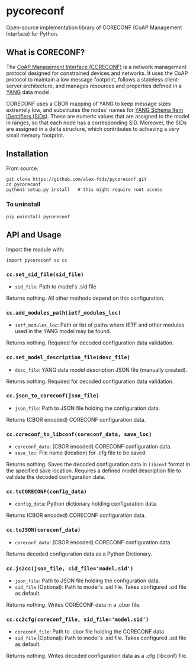 # pycoreconf

Open-source implementation library of CORECONF (CoAP Management Interface) for Python.

## What is CORECONF?

The [CoAP Management Interface (CORECONF)](https://datatracker.ietf.org/doc/html/draft-ietf-core-comi-11) is a network management protocol designed for constrained devices and networks. It uses the CoAP protocol to maintain a low message footprint, follows a stateless client-server architecture, and manages resources and properties defined in a [YANG](https://www.rfc-editor.org/rfc/rfc7950) data model.

CORECONF uses a CBOR mapping of YANG to keep message sizes extremely low, and substitutes the nodes' names for [YANG Schema Item iDentifiers (SIDs)](200~https://datatracker.ietf.org/doc/html/draft-ietf-core-sid-15). These are numeric values that are assigned to the model in ranges, so that each node has a corresponding SID. Moreover, the SIDs are assigned in a delta structure, which contributes to achieving a very small memory footprint.

## Installation

From source:

```
git clone https://github.com/alex-fddz/pycoreconf.git
cd pycoreconf
python3 setup.py install   # this might require root access
```

### To uninstall

```
pip uninstall pycoreconf
```

## API and Usage

Import the module with:

```
import pycoreconf as cc
```

### `cc.set_sid_file(sid_file)`

- `sid_file`: Path to model's .sid file

Returns nothing. All other methods depend on this configuration. 

### `cc.add_modules_path(ietf_modules_loc)`

- `ietf_modules_loc`: Path or list of paths where IETF and other modules used in the YANG model may be found.

Returns nothing. Required for decoded configuration data validation.

### `cc.set_model_description_file(desc_file)`

- `desc_file`: YANG data model description JSON file (manually created).

Returns nothing. Required for decoded configuration data validation.

### `cc.json_to_coreconf(json_file)`

- `json_file`: Path to JSON file holding the configuration data.

Returns (CBOR encoded) CORECONF configuration data.

### `cc.coreconf_to_libconf(coreconf_data, save_loc)`

- `coreconf_data`: (CBOR encoded) CORECONF configuration data.
- `save_loc`: File name (location) for .cfg file to be saved.

Returns nothing. Saves the decoded configuration data in `libconf` format in the specified save location. Requires a defined model description file to validate the decoded configuration data.

### `cc.toCORECONF(config_data)` 

- `config_data`: Python dictionary holding configuration data.

Returns (CBOR encoded) CORECONF configuration data.

### `cc.toJSON(coreconf_data)`

- `coreconf_data`: (CBOR encoded) CORECONF configuration data.

Returns decoded configuration data as a Python Dictionary.

### `cc.js2cc(json_file, sid_file='model.sid')`

- `json_file`: Path to JSON file holding the configuration data.
- `sid_file` (Optional): Path to model's .sid file. Takes configured .sid file as default.

Returns nothing. Writes CORECONF data in a .cbor file.

### `cc.cc2cfg(coreconf_file, sid_file='model.sid')`

- `coreconf_file`: Path to .cbor file holding the CORECONF data.
- `sid_file` (Optional): Path to model's .sid file. Takes configured .sid file as default.

Returns nothing. Writes decoded configuration data as a .cfg (libconf) file.


